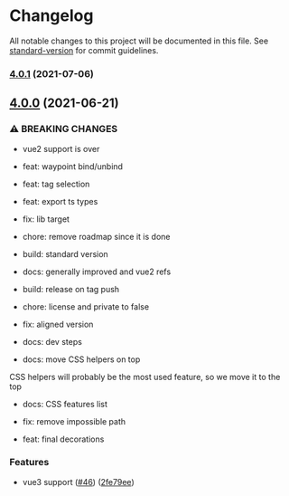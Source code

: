 # Changelog

All notable changes to this project will be documented in this file. See [standard-version](https://github.com/conventional-changelog/standard-version) for commit guidelines.

### [4.0.1](https://github.com/morr/vue-waypoint/compare/v4.0.0...v4.0.1) (2021-07-06)

## [4.0.0](https://github.com/scaccogatto/vue-waypoint/compare/v3.5.0...v4.0.0) (2021-06-21)


### ⚠ BREAKING CHANGES

* vue2 support is over

* feat: waypoint bind/unbind

* feat: tag selection

* feat: export ts types

* fix: lib target

* chore: remove roadmap since it is done

* build: standard version

* docs: generally improved and vue2 refs

* build: release on tag push

* chore: license and private to false

* fix: aligned version

* docs: dev steps

* docs: move CSS helpers on top

CSS helpers will probably be the most used feature, so we move it to the top

* docs: CSS features list

* fix: remove impossible path

* feat: final decorations

### Features

* vue3 support ([#46](https://github.com/scaccogatto/vue-waypoint/issues/46)) ([2fe79ee](https://github.com/scaccogatto/vue-waypoint/commit/2fe79ee0e1c30bc314b5c66fc3eadbdbca536d4f))
